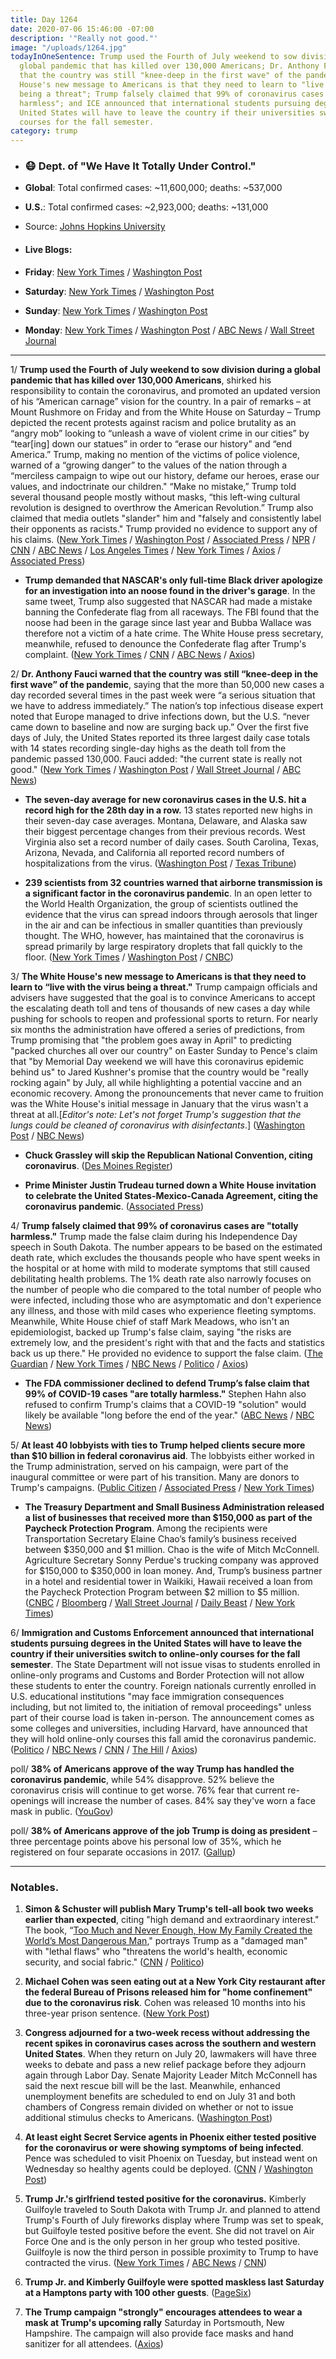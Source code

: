 ```yaml
---
title: Day 1264
date: 2020-07-06 15:46:00 -07:00
description: '"Really not good."'
image: "/uploads/1264.jpg"
todayInOneSentence: Trump used the Fourth of July weekend to sow division during a
  global pandemic that has killed over 130,000 Americans; Dr. Anthony Fauci warned
  that the country was still "knee-deep in the first wave" of the pandemic; The White
  House's new message to Americans is that they need to learn to "live with the virus
  being a threat"; Trump falsely claimed that 99% of coronavirus cases are "totally
  harmless"; and ICE announced that international students pursuing degrees in the
  United States will have to leave the country if their universities switch to online-only
  courses for the fall semester.
category: trump
---
```


* ### 😷 Dept. of "We Have It Totally Under Control."

* **Global**: Total confirmed cases: \~11,600,000; deaths: \~537,000

* **U.S.**: Total confirmed cases: \~2,923,000; deaths: \~131,000

* Source: [Johns Hopkins University](https://coronavirus.jhu.edu/map.html)

* #### Live Blogs:

* **Friday**: [New York Times](https://www.nytimes.com/2020/07/03/world/coronavirus-updates.html) / [Washington Post](https://www.washingtonpost.com/nation/2020/07/03/coronavirus-update-us/)

* **Saturday**: [New York Times](https://www.nytimes.com/2020/07/04/world/coronavirus-updates.html) / [Washington Post](https://www.washingtonpost.com/nation/2020/07/04/coronavirus-update-us/)

* **Sunday**: [New York Times](https://www.nytimes.com/2020/07/05/world/coronavirus-updates.html) / [Washington Post](https://www.washingtonpost.com/nation/2020/07/05/coronavirus-update-us/)

* **Monday**: [New York Times](https://www.nytimes.com/2020/07/06/world/coronavirus-updates.html?) / [Washington Post](https://www.washingtonpost.com/nation/2020/07/06/coronavirus-live-updates-us/) / [ABC News](https://abcnews.go.com/Health/coronavirus-updates-us-reports-49000-cases-single-day/story?id=71625183) / [Wall Street Journal](https://www.wsj.com/articles/coronavirus-latest-news-07-06-2020-11594024519?mod=hp_lead_pos6)

---

1/ **Trump used the Fourth of July weekend to sow division during a global pandemic that has killed over 130,000 Americans**, shirked his responsibility to contain the coronavirus, and promoted an updated version of his “American carnage” vision for the country. In a pair of remarks – at Mount Rushmore on Friday and from the White House on Saturday – Trump depicted the recent protests against racism and police brutality as an “angry mob” looking to “unleash a wave of violent crime in our cities” by “tear\[ing\] down our statues” in order to “erase our history" and “end America.” Trump, making no mention of the victims of police violence, warned of a “growing danger” to the values of the nation through a “merciless campaign to wipe out our history, defame our heroes, erase our values, and indoctrinate our children."
“Make no mistake,” Trump told several thousand people mostly without masks, “this left-wing cultural revolution is designed to overthrow the American Revolution.” Trump also claimed that media outlets "slander" him and "falsely and consistently label their opponents as racists." Trump provided no evidence to support any of his claims. ([New York Times](https://www.nytimes.com/2020/07/04/us/politics/trump-mt-rushmore.html) / [Washington Post](https://www.washingtonpost.com/politics/in-trumps-new-version-of-american-carnage-the-threat-isnt-immigrants-or-foreign-nations-its-other-americans/2020/07/04/f1354fa6-be10-11ea-8cf5-9c1b8d7f84c6_story.html) / [Associated Press](https://apnews.com/10793013ab9d6febaf896b2bd25ec62a) / [NPR](https://www.npr.org/2020/07/04/887346956/in-fourth-of-july-remarks-trump-attacks-radical-left) / [CNN](https://www.cnn.com/2020/07/03/politics/trump-mount-rushmore-fireworks/index.html) / [ABC News](https://abcnews.go.com/Politics/trump-makes-false-coronavirus-claims-angry-mob-true/story?id=71630734) / [Los Angeles Times](https://www.latimes.com/politics/story/2020-07-03/trump-july-4-culture-war) / [New York Times](https://www.nytimes.com/2020/07/03/us/politics/trump-coronavirus-mount-rushmore.html) / [Axios](https://www.axios.com/trump-casts-himself-as-chief-defender-of-american-history-rushmore-65d3d482-9eba-4b0c-9798-f99feeddef20.html) / [Associated Press](https://apnews.com/95698f178a15e56a0f4e286708d06668))

* **Trump demanded that NASCAR's only full-time Black driver apologize for an investigation into an noose found in the driver's garage**. In the same tweet, Trump also suggested that NASCAR had made a mistake banning the Confederate flag from all raceways. The FBI found that the noose had been in the garage since last year and Bubba Wallace was therefore not a victim of a hate crime. The White House press secretary, meanwhile, refused to denounce the Confederate flag after Trump's complaint. ([New York Times](https://www.nytimes.com/2020/07/06/us/politics/trump-bubba-wallace-nascar.html) / [CNN](https://www.cnn.com/2020/07/06/politics/trump-nascar-bubba-wallace/index.html) / [ABC News](https://abcnews.go.com/Politics/trump-lashes-bubba-wallace-nascar-noose-investigation-confederate/story?id=71628914) / [Axios](https://www.axios.com/trump-tweets-bubba-wallace-apology-nascar-c47ece70-acb0-4bb2-980c-5a834f05772c.html))

2/ **Dr. Anthony Fauci warned that the country was still “knee-deep in the first wave” of the pandemic**, saying that the more than 50,000 new cases a day recorded several times in the past week were “a serious situation that we have to address immediately.” The nation’s top infectious disease expert noted that Europe managed to drive infections down, but the U.S. “never came down to baseline and now are surging back up.” Over the first five days of July, the United States reported its three largest daily case totals with 14 states recording single-day highs as the death toll from the pandemic passed 130,000. Fauci added: "the current state is really not good." ([New York Times](https://www.nytimes.com/2020/07/06/world/coronavirus-updates.html) / [Washington Post](https://www.washingtonpost.com/nation/2020/07/06/coronavirus-live-updates-us/) / [Wall Street Journal](https://www.wsj.com/articles/coronavirus-latest-news-07-06-2020-11594024519?mod=hp_lead_pos6) / [ABC News](https://abcnews.go.com/Health/coronavirus-updates-us-reports-49000-cases-single-day/story?id=71625183))

* **The seven-day average for new coronavirus cases in the U.S. hit a record high for the 28th day in a row.** 13 states reported new highs in their seven-day case averages. Montana, Delaware, and Alaska saw their biggest percentage changes from their previous records. West Virginia also set a record number of daily cases. South Carolina, Texas, Arizona, Nevada, and California all reported record numbers of hospitalizations from the virus. ([Washington Post](https://www.washingtonpost.com/nation/2020/07/05/coronavirus-update-us/) / [Texas Tribune](https://www.texastribune.org/2020/07/05/texas-coronavirus-hospitals-houston-san-antonio-austin/))

* **239 scientists from 32 countries warned that airborne transmission is a significant factor in the coronavirus pandemic**. In an open letter to the World Health Organization, the group of scientists outlined the evidence that the virus can spread indoors through aerosols that linger in the air and can be infectious in smaller quantities than previously thought. The WHO, however, has maintained that the coronavirus is spread primarily by large respiratory droplets that fall quickly to the floor. ([New York Times](https://www.nytimes.com/2020/07/04/health/239-experts-with-one-big-claim-the-coronavirus-is-airborne.html) / [Washington Post](https://www.washingtonpost.com/world/europe/coronavirus-airborne-spread-world-health-organization/2020/07/05/9de19c38-bed8-11ea-b4f6-cb39cd8940fb_story.html) / [CNBC](https://www.cnbc.com/2020/07/06/coronavirus-scientists-claim-who-downplaying-risk-of-airborne-spread.html))

3/ **The White House's new message to Americans is that they need to learn to “live with the virus being a threat."** Trump campaign officials and advisers have suggested that the goal is to convince Americans to accept the escalating death toll and tens of thousands of new cases a day while pushing for schools to reopen and professional sports to return. For nearly six months the administration have offered a series of predictions, from Trump promising that "the problem goes away in April" to predicting "packed churches all over our country" on Easter Sunday to Pence's claim that "by Memorial Day weekend we will have this coronavirus epidemic behind us" to Jared Kushner's promise that the country would be "really rocking again" by July, all while highlighting a potential vaccine and an economic recovery. Among the pronouncements that never came to fruition was the White House's initial message in January that the virus wasn't a threat at all.\[*Editor's note: Let's not forget Trump's suggestion that the lungs could be cleaned of coronavirus with disinfectants*.\] ([Washington Post](https://www.washingtonpost.com/politics/trump-and-biden-campaigns-shift-focus-to-coronavirus-as-pandemic-surges/2020/07/06/53a4ec50-bd62-11ea-80b9-40ece9a701dc_story.html) / [NBC News](https://www.nbcnews.com/politics/politics-news/we-need-live-it-white-house-readies-new-message-nation-n1232884))

* **Chuck Grassley will skip the Republican National Convention, citing coronavirus**.  ([Des Moines Register](https://www.desmoinesregister.com/story/news/politics/2020/07/06/chuck-grassley-wont-attend-republican-national-convention-rnc-jacksonville-florida-coronavirus-covid/5383466002/))

* **Prime Minister Justin Trudeau turned down a White House invitation to celebrate the United States-Mexico-Canada Agreement, citing the coronavirus pandemic**. ([Associated Press](https://apnews.com/8f99aa628bbbd6d7b2bdaabcf4cd1ffe))

4/ **Trump falsely claimed that 99% of coronavirus cases are "totally harmless."** Trump made the false claim during his Independence Day speech in South Dakota. The number appears to be based on the estimated death rate, which excludes the thousands people who have spent weeks in the hospital or at home with mild to moderate symptoms that still caused debilitating health problems. The 1% death rate also narrowly focuses on the number of people who die compared to the total number of people who were infected, including those who are asymptomatic and don't experience any illness, and those with mild cases who experience fleeting symptoms. Meanwhile, White House chief of staff Mark Meadows, who isn't an epidemiologist, backed up Trump's false claim, saying "the risks are extremely low, and the president's right with that and the facts and statistics back us up there." He provided no evidence to support the false claim. ([The Guardian](https://www.theguardian.com/world/2020/jul/05/trump-claims-99-of-us-covid-19-cases-are-totally-harmless-as-infections-surge) / [New York Times](https://www.nytimes.com/2020/07/05/us/politics/trump-coronavirus-factcheck.html) / [NBC News](https://www.today.com/video/trump-claims-99-percent-of-us-coronavirus-cases-are-totally-harmless-87075909948) / [Politico](https://www.politico.com/news/2020/07/05/hahn-coronavirus-trump-infection-348954) / [Axios](https://www.axios.com/mark-meadows-trump-coronavirus-harmless-db9ae9d2-f136-4366-9db4-3ee0235abbd5.html))

* **The FDA commissioner declined to defend Trump’s false claim that 99% of COVID-19 cases "are totally harmless."** Stephen Hahn also refused to confirm Trump's claims that a COVID-19 "solution" would likely be available "long before the end of the year." ([ABC News](https://abcnews.go.com/Politics/fda-leader-stephen-hahn-stops-short-trump-promises/story?id=71609895) / [NBC News](https://www.nbcnews.com/politics/donald-trump/fda-chief-responds-trump-s-inaccurate-coronavirus-claims-won-t-n1232926))

5/ **At least 40 lobbyists with ties to Trump helped clients secure more than $10 billion in federal coronavirus aid**. The lobbyists either worked in the Trump administration, served on his campaign, were part of the inaugural committee or were part of his transition. Many are donors to Trump's campaigns. ([Public Citizen](https://www.citizen.org/article/covid-lobbying-palooza/) / [Associated Press](https://apnews.com/2edf8670a491a702ecfb7312f507f83a) / [New York Times](https://www.nytimes.com/2020/07/06/us/politics/trump-lobbyists-swamp-campaign.html))

* **The Treasury Department and Small Business Administration released a list of businesses that received more than $150,000 as part of the Paycheck Protection Program**. Among the recipients were Transportation Secretary Elaine Chao’s family’s business received between $350,000 and $1 million. Chao is the wife of Mitch McConnell. Agriculture Secretary Sonny Perdue's trucking company was approved for $150,000 to $350,000 in loan money. And, Trump’s business partner in a hotel and residential tower in Waikiki, Hawaii received a loan from the Paycheck Protection Program between $2 million to $5 million. ([CNBC](https://www.cnbc.com/2020/07/06/coronavirus-stimulus-list-of-ppp-small-business-loan-recipients-released.html) / [Bloomberg](https://www.bloomberg.com/news/articles/2020-07-06/trump-s-waikiki-partner-devos-tied-company-among-ppp-recipients?srnd=premium&sref=MIBMEEoj) / [Wall Street Journal](https://www.wsj.com/articles/u-s-releases-names-of-biggest-ppp-borrowers-11594047600) / [Daily Beast](https://www.thedailybeast.com/trumps-small-biz-rescue-bailed-out-kushners-family-obamas-aides-and-other-political-elite?ref=home) / [New York Times](https://www.nytimes.com/2020/07/06/us/politics/trump-lobbyists-swamp-campaign.html))

6/ **Immigration and Customs Enforcement announced that international students pursuing degrees in the United States will have to leave the country if their universities switch to online-only courses for the fall semester**. The State Department will not issue visas to students enrolled in online-only programs and Customs and Border Protection will not allow these students to enter the country. Foreign nationals currently enrolled in U.S. educational institutions "may face immigration consequences including, but not limited to, the initiation of removal proceedings" unless part of their course load is taken in-person. The announcement comes as some colleges and universities, including Harvard, have announced that they will hold online-only courses this fall amid the coronavirus pandemic. ([Politico](https://www.politico.com/news/2020/07/06/trump-international-students-ice-online-classes-349937) / [NBC News](https://www.nbcnews.com/politics/immigration/ice-tells-foreign-students-leave-u-s-if-their-school-n1233026) / [CNN](https://www.cnn.com/2020/07/06/politics/international-college-students-ice-online-learning/index.html) / [The Hill](https://thehill.com/homenews/administration/506072-ice-tells-students-on-visas-they-must-leave-us-if-schools-go-online) / [Axios](https://www.axios.com/online-classes-colleges-foreign-studnets-0196ec2d-7bc5-4441-93f4-38fad4a00d8f.html))

poll/ **38% of Americans approve of the way Trump has handled the coronavirus pandemic**, while 54% disapprove. 52% believe the coronavirus crisis will continue to get worse. 76% fear that current re-openings will increase the number of cases. 84% say they've worn a face mask in public. ([YouGov](https://today.yougov.com/topics/politics/articles-reports/2020/07/05/trump-covid-19-coronavirus-approve-disapprove-poll))

poll/ **38% of Americans approve of the job Trump is doing as president** – three percentage points above his personal low of 35%, which he registered on four separate occasions in 2017. ([Gallup](https://news.gallup.com/poll/313454/trump-job-approval-rating-steady-lower-level.aspx))

---

### Notables.

1. **Simon & Schuster will publish Mary Trump's tell-all book two weeks earlier than expected**, citing "high demand and extraordinary interest." The book, “[Too Much and Never Enough, How My Family Created the World’s Most Dangerous Man](https://amzn.to/3e6FsA3)," portrays Trump as a "damaged man" with "lethal flaws" who "threatens the world's health, economic security, and social fabric." ([CNN](https://www.cnn.com/2020/07/06/media/mary-trump-book-release-date/index.html) / [Politico](https://www.politico.com/news/2020/07/06/mary-trump-book-release-date-349845))

2. **Michael Cohen was seen eating out at a New York City restaurant after the federal Bureau of Prisons released him for "home confinement" due to the coronavirus risk**. Cohen was released 10 months into his three-year prison sentence. ([New York Post](https://nypost.com/2020/07/03/michael-cohen-eating-at-nyc-restaurant-could-land-him-back-in-prison/))

3. **Congress adjourned for a two-week recess without addressing the recent spikes in coronavirus cases across the southern and western United States**. When they return on July 20, lawmakers will have three weeks to debate and pass a new relief package before they adjourn again through Labor Day. Senate Majority Leader Mitch McConnell has said the next rescue bill will be the last. Meanwhile, enhanced unemployment benefits are scheduled to end on July 31 and both chambers of Congress remain divided on whether or not to issue additional stimulus checks to Americans. ([Washington Post](https://www.washingtonpost.com/us-policy/2020/07/06/congress-departed-two-week-recess-without-addressing-coronavirus-spikes-economic-strains/?utm_source=reddit.com))

4. **At least eight Secret Service agents in Phoenix either tested positive for the coronavirus or were showing symptoms of being infected**. Pence was scheduled to visit Phoenix on Tuesday, but instead went on Wednesday so healthy agents could be deployed. ([CNN](https://www.cnn.com/2020/07/03/politics/secret-service-coronavirus-trump/index.html) / [Washington Post](https://www.washingtonpost.com/politics/secret-service-agents-preparing-for-pence-arizona-trip-contracted-coronavirus/2020/07/02/8029280c-bc97-11ea-bdaf-a129f921026f_story.html))

5. **Trump Jr.'s girlfriend tested positive for the coronavirus.** Kimberly Guilfoyle traveled to South Dakota with Trump Jr. and planned to attend Trump's Fourth of July fireworks display where Trump was set to speak, but Guilfoyle tested positive before the event. She did not travel on Air Force One and is the only person in her group who tested positive. Guilfoyle is now the third person in possible proximity to Trump to have contracted the virus. ([New York Times](https://www.nytimes.com/2020/07/03/us/politics/kimberly-guilfoyle-trump-campaign-coronavirus.html) / [ABC News](https://abcnews.go.com/Politics/kimberly-guilfoyle-donald-trump-jrs-girlfriend-tests-positive/story?id=71604361) / [CNN](https://www.cnn.com/2020/07/03/politics/kimberly-guilfoyle-positive-coronavirus-test/index.html))

6. **Trump Jr. and Kimberly Guilfoyle were spotted maskless last Saturday at a Hamptons party with 100 other guests**. ([PageSix](https://pagesix.com/2020/06/29/donald-trump-jr-spotted-at-packed-mask-less-hamptons-party/))

7. **The Trump campaign "strongly" encourages attendees to wear a mask at Trump's upcoming rally** Saturday in Portsmouth, New Hampshire. The campaign will also provide face masks and hand sanitizer for all attendees. ([Axios](https://www.axios.com/trump-coronavirus-face-masks-maine-rally-07fff8f8-26f7-4438-acfc-b9bde7d154a6.html))